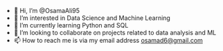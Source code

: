 - 👋 Hi, I’m @OsamaAli95
- 👀 I’m interested in Data Science and Machine Learning
- 🌱 I’m currently learning Python and SQL
- 💞️ I’m looking to collaborate on projects related to data analysis and ML
- 📫 How to reach me is via my email address osamad6@gmail.com

<!---
OsamaAli95/OsamaAli95 is a ✨ special ✨ repository because its `README.md` (this file) appears on your GitHub profile.
You can click the Preview link to take a look at your changes.
--->
